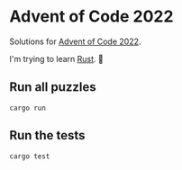 # Advent of Code 2022

Solutions for [Advent of Code 2022](https://adventofcode.com/2022/).

I'm trying to learn [Rust](https://www.rust-lang.org/). 🦀

## Run all puzzles

```console
cargo run
```

## Run the tests

```console
cargo test
```
